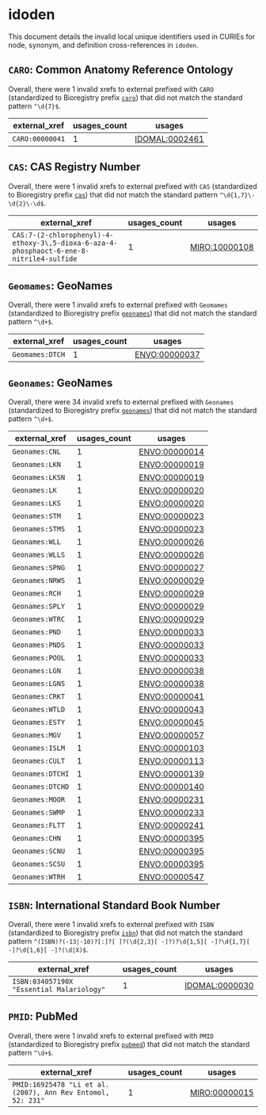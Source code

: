 # idoden

This document details the invalid local unique identifiers used in CURIEs
for node, synonym, and definition cross-references in `idoden`.


## `CARO`: Common Anatomy Reference Ontology

Overall, there were 1 invalid
xrefs to external prefixed with `CARO` (standardized to Bioregistry
prefix [`caro`](https://bioregistry.io/caro)) that
did not match the standard pattern `^\d{7}$`.

| external_xref   |   usages_count | usages                                                          |
|-----------------|----------------|-----------------------------------------------------------------|
| `CARO:00000041` |              1 | [IDOMAL:0002461](http://purl.obolibrary.org/obo/IDOMAL_0002461) |

## `CAS`: CAS Registry Number

Overall, there were 1 invalid
xrefs to external prefixed with `CAS` (standardized to Bioregistry
prefix [`cas`](https://bioregistry.io/cas)) that
did not match the standard pattern `^\d{1,7}\-\d{2}\-\d$`.

| external_xref                                                                            |   usages_count | usages                                                        |
|------------------------------------------------------------------------------------------|----------------|---------------------------------------------------------------|
| `CAS:7-(2-chlorophenyl)-4-ethoxy-3\,5-dioxa-6-aza-4-phosphaoct-6-ene-8-nitrile4-sulfide` |              1 | [MIRO:10000108](http://purl.obolibrary.org/obo/MIRO_10000108) |

## `Geomames`: GeoNames

Overall, there were 1 invalid
xrefs to external prefixed with `Geomames` (standardized to Bioregistry
prefix [`geonames`](https://bioregistry.io/geonames)) that
did not match the standard pattern `^\d+$`.

| external_xref   |   usages_count | usages                                                        |
|-----------------|----------------|---------------------------------------------------------------|
| `Geomames:DTCH` |              1 | [ENVO:00000037](http://purl.obolibrary.org/obo/ENVO_00000037) |

## `Geonames`: GeoNames

Overall, there were 34 invalid
xrefs to external prefixed with `Geonames` (standardized to Bioregistry
prefix [`geonames`](https://bioregistry.io/geonames)) that
did not match the standard pattern `^\d+$`.

| external_xref    |   usages_count | usages                                                        |
|------------------|----------------|---------------------------------------------------------------|
| `Geonames:CNL`   |              1 | [ENVO:00000014](http://purl.obolibrary.org/obo/ENVO_00000014) |
| `Geonames:LKN`   |              1 | [ENVO:00000019](http://purl.obolibrary.org/obo/ENVO_00000019) |
| `Geonames:LKSN`  |              1 | [ENVO:00000019](http://purl.obolibrary.org/obo/ENVO_00000019) |
| `Geonames:LK`    |              1 | [ENVO:00000020](http://purl.obolibrary.org/obo/ENVO_00000020) |
| `Geonames:LKS`   |              1 | [ENVO:00000020](http://purl.obolibrary.org/obo/ENVO_00000020) |
| `Geonames:STM`   |              1 | [ENVO:00000023](http://purl.obolibrary.org/obo/ENVO_00000023) |
| `Geonames:STMS`  |              1 | [ENVO:00000023](http://purl.obolibrary.org/obo/ENVO_00000023) |
| `Geonames:WLL`   |              1 | [ENVO:00000026](http://purl.obolibrary.org/obo/ENVO_00000026) |
| `Geonames:WLLS`  |              1 | [ENVO:00000026](http://purl.obolibrary.org/obo/ENVO_00000026) |
| `Geonames:SPNG`  |              1 | [ENVO:00000027](http://purl.obolibrary.org/obo/ENVO_00000027) |
| `Geonames:NRWS`  |              1 | [ENVO:00000029](http://purl.obolibrary.org/obo/ENVO_00000029) |
| `Geonames:RCH`   |              1 | [ENVO:00000029](http://purl.obolibrary.org/obo/ENVO_00000029) |
| `Geonames:SPLY`  |              1 | [ENVO:00000029](http://purl.obolibrary.org/obo/ENVO_00000029) |
| `Geonames:WTRC`  |              1 | [ENVO:00000029](http://purl.obolibrary.org/obo/ENVO_00000029) |
| `Geonames:PND`   |              1 | [ENVO:00000033](http://purl.obolibrary.org/obo/ENVO_00000033) |
| `Geonames:PNDS`  |              1 | [ENVO:00000033](http://purl.obolibrary.org/obo/ENVO_00000033) |
| `Geonames:POOL`  |              1 | [ENVO:00000033](http://purl.obolibrary.org/obo/ENVO_00000033) |
| `Geonames:LGN`   |              1 | [ENVO:00000038](http://purl.obolibrary.org/obo/ENVO_00000038) |
| `Geonames:LGNS`  |              1 | [ENVO:00000038](http://purl.obolibrary.org/obo/ENVO_00000038) |
| `Geonames:CRKT`  |              1 | [ENVO:00000041](http://purl.obolibrary.org/obo/ENVO_00000041) |
| `Geonames:WTLD`  |              1 | [ENVO:00000043](http://purl.obolibrary.org/obo/ENVO_00000043) |
| `Geonames:ESTY`  |              1 | [ENVO:00000045](http://purl.obolibrary.org/obo/ENVO_00000045) |
| `Geonames:MGV`   |              1 | [ENVO:00000057](http://purl.obolibrary.org/obo/ENVO_00000057) |
| `Geonames:ISLM`  |              1 | [ENVO:00000103](http://purl.obolibrary.org/obo/ENVO_00000103) |
| `Geonames:CULT`  |              1 | [ENVO:00000113](http://purl.obolibrary.org/obo/ENVO_00000113) |
| `Geonames:DTCHI` |              1 | [ENVO:00000139](http://purl.obolibrary.org/obo/ENVO_00000139) |
| `Geonames:DTCHD` |              1 | [ENVO:00000140](http://purl.obolibrary.org/obo/ENVO_00000140) |
| `Geonames:MOOR`  |              1 | [ENVO:00000231](http://purl.obolibrary.org/obo/ENVO_00000231) |
| `Geonames:SWMP`  |              1 | [ENVO:00000233](http://purl.obolibrary.org/obo/ENVO_00000233) |
| `Geonames:FLTT`  |              1 | [ENVO:00000241](http://purl.obolibrary.org/obo/ENVO_00000241) |
| `Geonames:CHN`   |              1 | [ENVO:00000395](http://purl.obolibrary.org/obo/ENVO_00000395) |
| `Geonames:SCNU`  |              1 | [ENVO:00000395](http://purl.obolibrary.org/obo/ENVO_00000395) |
| `Geonames:SCSU`  |              1 | [ENVO:00000395](http://purl.obolibrary.org/obo/ENVO_00000395) |
| `Geonames:WTRH`  |              1 | [ENVO:00000547](http://purl.obolibrary.org/obo/ENVO_00000547) |

## `ISBN`: International Standard Book Number

Overall, there were 1 invalid
xrefs to external prefixed with `ISBN` (standardized to Bioregistry
prefix [`isbn`](https://bioregistry.io/isbn)) that
did not match the standard pattern `^(ISBN)?(-13|-10)?[:]?[ ]?(\d{2,3}[ -]?)?\d{1,5}[ -]?\d{1,7}[ -]?\d{1,6}[ -]?(\d|X)$`.

| external_xref                             |   usages_count | usages                                                          |
|-------------------------------------------|----------------|-----------------------------------------------------------------|
| `ISBN:034057190X "Essential Malariology"` |              1 | [IDOMAL:0000030](http://purl.obolibrary.org/obo/IDOMAL_0000030) |

## `PMID`: PubMed

Overall, there were 1 invalid
xrefs to external prefixed with `PMID` (standardized to Bioregistry
prefix [`pubmed`](https://bioregistry.io/pubmed)) that
did not match the standard pattern `^\d+$`.

| external_xref                                                |   usages_count | usages                                                        |
|--------------------------------------------------------------|----------------|---------------------------------------------------------------|
| `PMID:16925478 "Li et al. (2007), Ann Rev Entomol, 52: 231"` |              1 | [MIRO:00000015](http://purl.obolibrary.org/obo/MIRO_00000015) |

